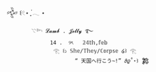    
𒅒 ꒰𓏲⋆ ִֶָ ๋𓂃 ⋆  
           
            𓇢𓆸 𝓛𝓪𝓶𝓫 . 𝓙𝓮𝓵𝓵𝔂 ࿐
                  14 .  ୨ৎ   𝟚𝟜𝕥𝕙,𝕗𝕖𝕓 
                   𓂀 ꒰১ 𝕊𝕙𝕖/𝕋𝕙𝕖𝕪/ℂ𝕠𝕣𝕡𝕤𝕖 ໒꒱ 𓂀
                          “ 天国へ行こう~!” 𝜗𝜚˚⋆꒱ 𒄆

